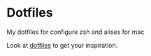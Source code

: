 # Dotfiles

My dotfiles for configure zsh and alises for mac

Look at [dotfiles](https://dotfiles.github.io/) to get your inspiration.

